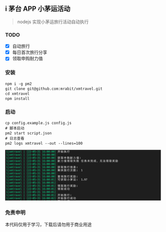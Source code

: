 ## i 茅台 APP 小茅运活动

> nodejs 实现小茅运旅行活动自动执行

### TODO

- [x] 自动旅行
- [x] 每日首次旅行分享
- [x] 领取申购耐力值

### 安装

```shell
npm i -g pm2
git clone git@github.com:mrabit/xmtravel.git
cd xmtravel
npm install
```

### 启动

```shell
cp config.example.js config.js
# 脚本启动
pm2 start script.json
# 日志查看
pm2 logs xmtravel --out --lines=100 
```

![xmtravel_log.png](./assets/xmtravel_log.png)

### 免责申明

本代码仅用于学习，下载后请勿用于商业用途
